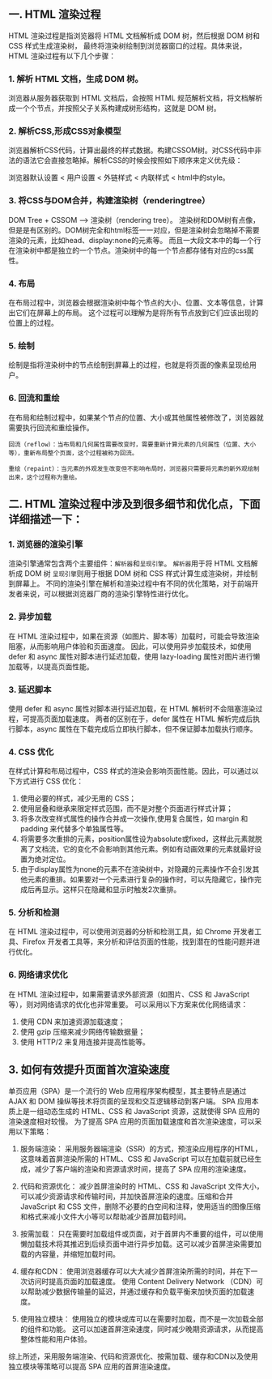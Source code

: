 ## 一. HTML 渲染过程
HTML 渲染过程是指浏览器将 HTML 文档解析成 DOM 树，然后根据 DOM 树和 CSS 样式生成渲染树，
最终将渲染树绘制到浏览器窗口的过程。具体来说，HTML 渲染过程有以下几个步骤：

### 1. 解析 HTML 文档，生成 DOM 树。
浏览器从服务器获取到 HTML 文档后，会按照 HTML 规范解析文档，将文档解析成一个个节点，并按照父子关系构建成树形结构，这就是 DOM 树。

### 2. 解析CSS,形成CSS对象模型
浏览器解析CSS代码，计算出最终的样式数据。构建CSSOM树。对CSS代码中非法的语法它会直接忽略掉。解析CSS的时候会按照如下顺序来定义优先级：

浏览器默认设置 < 用户设置 < 外链样式 < 内联样式 < html中的style。

### 3. 将CSS与DOM合并，构建渲染树（renderingtree）
DOM Tree + CSSOM –> 渲染树（rendering tree）。
渲染树和DOM树有点像，但是是有区别的。DOM树完全和html标签一一对应，但是渲染树会忽略掉不需要渲染的元素，比如head、display:none的元素等。
而且一大段文本中的每一个行在渲染树中都是独立的一个节点。渲染树中的每一个节点都存储有对应的css属性。

### 4. 布局
在布局过程中，浏览器会根据渲染树中每个节点的大小、位置、文本等信息，计算出它们在屏幕上的布局。
这个过程可以理解为是将所有节点放到它们应该出现的位置上的过程。

### 5. 绘制
绘制是指将渲染树中的节点绘制到屏幕上的过程，也就是将页面的像素呈现给用户。

### 6. 回流和重绘
在布局和绘制过程中，如果某个节点的位置、大小或其他属性被修改了，浏览器就需要执行回流和重绘操作。

    回流（reflow）：当布局和几何属性需要改变时，需要重新计算元素的几何属性（位置、大小等），重新布局整个页面，这个过程被称为回流。

    重绘（repaint）：当元素的外观发生改变但不影响布局时，浏览器只需要将元素的新外观绘制出来，这个过程称为重绘。

## 二. HTML 渲染过程中涉及到很多细节和优化点，下面详细描述一下：

### 1. 浏览器的渲染引擎
渲染引擎通常包含两个主要组件：`解析器`和`呈现引擎`。
`解析器`用于将 HTML 文档解析成 DOM 树
`呈现引擎`则用于根据 DOM 树和 CSS 样式计算生成渲染树，并绘制到屏幕上。
不同的渲染引擎在解析和渲染过程中有不同的优化策略，对于前端开发者来说，可以根据浏览器厂商的渲染引擎特性进行优化。

### 2. 异步加载
在 HTML 渲染过程中，如果在资源（如图片、脚本等）加载时，可能会导致渲染阻塞，从而影响用户体验和页面速度。
因此，可以使用异步加载技术，如使用 defer 和 async 属性对脚本进行延迟加载，使用 lazy-loading 属性对图片进行懒加载等，以提高页面性能。

### 3. 延迟脚本
使用 defer 和 async 属性对脚本进行延迟加载，在 HTML 解析时不会阻塞渲染过程，可提高页面加载速度。
两者的区别在于，defer 属性在 HTML 解析完成后执行脚本，async 属性在下载完成后立即执行脚本，但不保证脚本加载执行顺序。

### 4. CSS 优化
在样式计算和布局过程中，CSS 样式的渲染会影响页面性能。因此，可以通过以下方式进行 CSS 优化：
1. 使用必要的样式，减少无用的 CSS；
2. 使用层叠和继承来限定样式范围，而不是对整个页面进行样式计算；
3. 将多次改变样式属性的操作合并成一次操作,使用复合属性，如 margin 和 padding 来代替多个单独属性等。
4. 将需要多次重排的元素，position属性设为absolute或fixed，这样此元素就脱离了文档流，它的变化不会影响到其他元素。例如有动画效果的元素就最好设置为绝对定位。
5. 由于display属性为none的元素不在渲染树中，对隐藏的元素操作不会引发其他元素的重排。如果要对一个元素进行复杂的操作时，可以先隐藏它，操作完成后再显示。这样只在隐藏和显示时触发2次重排。

### 5. 分析和检测
在 HTML 渲染过程中，可以使用浏览器的分析和检测工具，如 Chrome 开发者工具、Firefox 开发者工具等，来分析和评估页面的性能，找到潜在的性能问题并进行优化。

### 6. 网络请求优化
在 HTML 渲染过程中，如果需要请求外部资源（如图片、CSS 和 JavaScript 等），则对网络请求的优化也非常重要。
可以采用以下方案来优化网络请求：
1. 使用 CDN 来加速资源加载速度；
2. 使用 gzip 压缩来减少网络传输数据量；
3. 使用 HTTP/2 来复用连接并提高性能等。

## 3. 如何有效提升页面首次渲染速度
单页应用（SPA）是一个流行的 Web 应用程序架构模型，其主要特点是通过 AJAX 和 DOM 操纵等技术将页面的呈现和交互逻辑移动到客户端。
SPA 应用本质上是一组动态生成的 HTML、CSS 和 JavaScript 资源，这就使得 SPA 应用的渲染速度相对较慢。
为了提高 SPA 应用的页面加载速度和首次渲染速度，可以采用以下策略：

1. 服务端渲染：
采用服务器端渲染（SSR）的方式，预渲染应用程序的HTML，这意味着首屏渲染所需的 HTML、CSS 和 JavaScript 可以在加载前就已经生成，减少了客户端的渲染和资源请求时间，提高了 SPA 应用的渲染速度。

2. 代码和资源优化：
减少首屏渲染时的 HTML、CSS 和 JavaScript 文件大小，可以减少资源请求和传输时间，并加快首屏渲染的速度。压缩和合并 JavaScript 和 CSS 文件，删除不必要的白空间和注释，使用适当的图像压缩和格式来减小文件大小等可以帮助减少首屏加载时间。

3. 按需加载：
只在需要时加载组件或页面，对于首屏内不重要的组件，可以使用懒加载技术将其推迟到后续页面中进行异步加载。这可以减少首屏渲染需要加载的内容量，并缩短加载时间。

4. 缓存和CDN：
使用浏览器缓存可以大大减少首屏渲染所需的时间，并在下一次访问时提高页面的加载速度。
使用 Content Delivery Network （CDN）可以帮助减少数据传输量的延迟，并通过缓存和负载平衡来加快页面的加载速度。

4. 使用独立模块：
使用独立的模块或库可以在需要时加载，而不是一次加载全部的组件和功能。
这可以加速首屏渲染速度，同时减少晚期资源请求，从而提高整体性能和用户体验。

综上所述，采用服务端渲染、代码和资源优化、按需加载、缓存和CDN以及使用独立模块等策略可以提高 SPA 应用的首屏渲染速度。